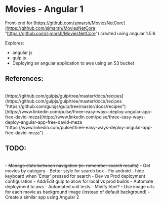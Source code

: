 # Movies - Angular 1 #

Front-end for [https://github.com/sjmarsh/MoviesNetCore](https://github.com/sjmarsh/MoviesNetCore "https://github.com/sjmarsh/MoviesNetCore") created using angular 1.5.8. 

Explores:
- angular js  
- gulp js  
- Deploying an angular application to aws using an S3 bucket  

## References: ##
</br>
[https://github.com/gulpjs/gulp/tree/master/docs/recipes](https://github.com/gulpjs/gulp/tree/master/docs/recipes "https://github.com/gulpjs/gulp/tree/master/docs/recipes")
</br>
[https://www.linkedin.com/pulse/three-easy-ways-deploy-angular-app-free-david-meza](https://www.linkedin.com/pulse/three-easy-ways-deploy-angular-app-free-david-meza "https://www.linkedin.com/pulse/three-easy-ways-deploy-angular-app-free-david-meza")

## TODO: ##
</br>
- <del>Manage state between navigation (ie. remember search results)</del>  
- Get movies by category  
- Better style for search box   
- Fix android - hide keyboard when 'Enter' pressed for search  
- Dev vs Prod deployment configuration  
- Add/Edit gulp to allow for local vs prod builds  
- Automate deployment to aws  
- Automated unit tests  
- Minify html?  
- Use image urls for each movie as background image (instead of default background)  
- Create a similar app using Angular 2  